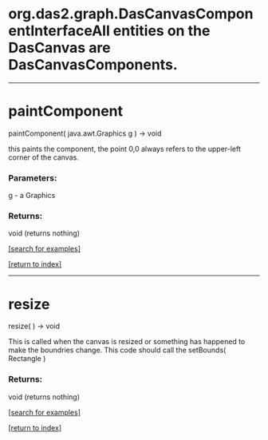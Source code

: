 # org.das2.graph.DasCanvasComponentInterfaceAll entities on the DasCanvas are DasCanvasComponents.
***
<a name="paintComponent"></a>
# paintComponent
paintComponent( java.awt.Graphics g ) &rarr; void

this paints the component, the point 0,0 always refers to the upper-left corner
 of the canvas.

### Parameters:
g - a Graphics

### Returns:
void (returns nothing)


<a href="https://github.com/autoplot/dev/search?q=paintComponent&unscoped_q=paintComponent">[search for examples]</a>

<a href="https://github.com/autoplot/documentation/blob/master/javadoc/index-all.md">[return to index]</a>

***
<a name="resize"></a>
# resize
resize(  ) &rarr; void

This is called when the canvas is resized or something has happened to make the
 boundries change.  This code should call the setBounds( Rectangle )

### Returns:
void (returns nothing)


<a href="https://github.com/autoplot/dev/search?q=resize&unscoped_q=resize">[search for examples]</a>

<a href="https://github.com/autoplot/documentation/blob/master/javadoc/index-all.md">[return to index]</a>

